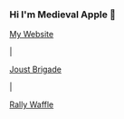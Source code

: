 ### Hi I'm Medieval Apple 🍎

<a href="https://joust.medievalapple.net/">My Website</a>
<p> | </p>
<a href="https://joust.medievalapple.net/">Joust Brigade</a>
<p> | </p>
<a href="https://rally.medievalapple.net/">Rally Waffle</a>

<!--
**MedievalApple/medievalapple** is a ✨ _special_ ✨ repository because its `README.md` (this file) appears on your GitHub profile.

Here are some ideas to get you started:

- 🔭 I’m currently working on ...
- 🌱 I’m currently learning ...
- 👯 I’m looking to collaborate on ...
- 🤔 I’m looking for help with ...
- 💬 Ask me about ...
- 📫 How to reach me: ...
- 😄 Pronouns: ...
- ⚡ Fun fact: ...
-->
